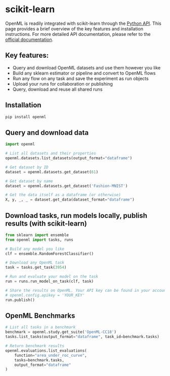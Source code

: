 # scikit-learn

OpenML is readily integrated with scikit-learn through the [Python API](https://openml.github.io/openml-python/main/api.html).
This page provides a brief overview of the key features and installation instructions. For more detailed API documentation, please refer to the [official documentation](https://openml.github.io/openml-python/main/api.html).

## Key features:

- Query and download OpenML datasets and use them however you like
- Build any sklearn estimator or pipeline and convert to OpenML flows
- Run any flow on any task and save the experiment as run objects
- Upload your runs for collaboration or publishing
- Query, download and reuse all shared runs

## Installation

```bash
pip install openml
```

## Query and download data
```python
import openml

# List all datasets and their properties
openml.datasets.list_datasets(output_format="dataframe")

# Get dataset by ID
dataset = openml.datasets.get_dataset(61)

# Get dataset by name
dataset = openml.datasets.get_dataset('Fashion-MNIST')

# Get the data itself as a dataframe (or otherwise)
X, y, _, _ = dataset.get_data(dataset_format="dataframe")
```

## Download tasks, run models locally, publish results (with scikit-learn)
```python
from sklearn import ensemble
from openml import tasks, runs

# Build any model you like
clf = ensemble.RandomForestClassifier()

# Download any OpenML task
task = tasks.get_task(3954)

# Run and evaluate your model on the task
run = runs.run_model_on_task(clf, task)

# Share the results on OpenML. Your API key can be found in your account.
# openml.config.apikey = 'YOUR_KEY'
run.publish()
```

## OpenML Benchmarks
```python
# List all tasks in a benchmark
benchmark = openml.study.get_suite('OpenML-CC18')
tasks.list_tasks(output_format="dataframe", task_id=benchmark.tasks)

# Return benchmark results
openml.evaluations.list_evaluations(
    function="area_under_roc_curve",
    tasks=benchmark.tasks,
    output_format="dataframe"
)
```
